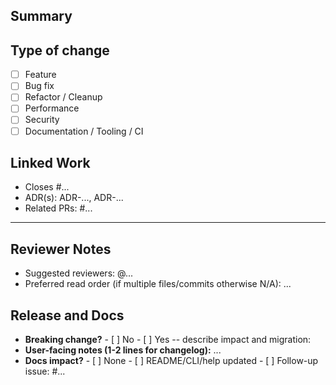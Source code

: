 <!--
Title guideline:
<type>(<scope>): <short description>

Examples:
feat(quic): fix handshake retry loop
fix(crypto): rotate noise key schedule
docs(adr): add ADR on NAT traversal
-->

## Summary
<!-- 1-3 sentences + screenshots if applicable. What does this PR do and why? -->

## Type of change

- [ ] Feature
- [ ] Bug fix
- [ ] Refactor / Cleanup
- [ ] Performance
- [ ] Security
- [ ] Documentation / Tooling / CI

## Linked Work

- Closes #...
- ADR(s): ADR-..., ADR-...
- Related PRs: #...

---

## Reviewer Notes

- Suggested reviewers: @...
- Preferred read order (if multiple files/commits otherwise N/A): ...

## Release and Docs

- **Breaking change?** - [ ] No - [ ] Yes -- describe impact and migration:
- **User-facing notes (1-2 lines for changelog):** ...
- **Docs impact?** - [ ] None - [ ] README/CLI/help updated - [ ] Follow-up issue: #...
